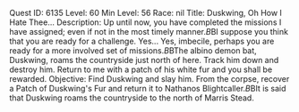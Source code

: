 Quest ID: 6135
Level: 60
Min Level: 56
Race: nil
Title: Duskwing, Oh How I Hate Thee...
Description: Up until now, you have completed the missions I have assigned; even if not in the most timely manner.$B$BI suppose you think that you are ready for a challenge. Yes... Yes, imbecile, perhaps you are ready for a more involved set of missions.$B$BThe albino demon bat, Duskwing, roams the countryside just north of here. Track him down and destroy him. Return to me with a patch of his white fur and you shall be rewarded.
Objective: Find Duskwing and slay him. From the corpse, recover a Patch of Duskwing's Fur and return it to Nathanos Blightcaller.$B$BIt is said that Duskwing roams the countryside to the north of Marris Stead.
